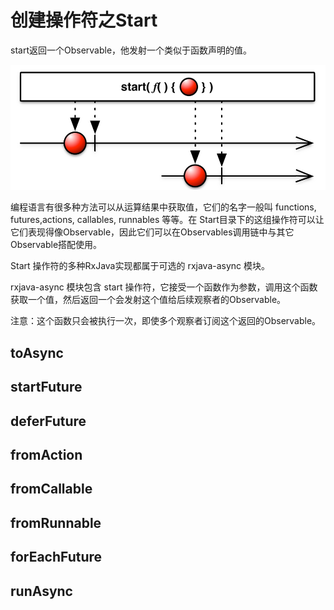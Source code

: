 # 创建操作符之Start

 start返回一个Observable，他发射一个类似于函数声明的值。

 ![Image](https://github.com/HousqLove/Reader/blob/da6075760d62b3bd865db81bc078117401d139a7/Java/ReactiveX/images/rx-6-14.png)

 编程语言有很多种方法可以从运算结果中获取值，它们的名字一般叫 functions, futures,actions, callables, runnables 等等。在 Start目录下的这组操作符可以让它们表现得像Observable，因此它们可以在Observables调用链中与其它Observable搭配使用。

 Start 操作符的多种RxJava实现都属于可选的 rxjava-async 模块。

 rxjava-async 模块包含 start 操作符，它接受一个函数作为参数，调用这个函数获取一个值，然后返回一个会发射这个值给后续观察者的Observable。

 注意：这个函数只会被执行一次，即使多个观察者订阅这个返回的Observable。

## toAsync

## startFuture

## deferFuture

## fromAction

## fromCallable

## fromRunnable

## forEachFuture

## runAsync
